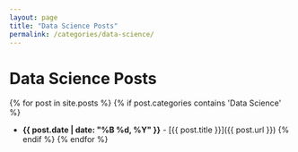 ```yaml
---
layout: page
title: "Data Science Posts"
permalink: /categories/data-science/
---
```


# Data Science Posts

{% for post in site.posts %}
  {% if post.categories contains 'Data Science' %}
- **{{ post.date | date: "%B %d, %Y" }}** - [{{ post.title }}]({{ post.url }})
  {% endif %}
{% endfor %}
